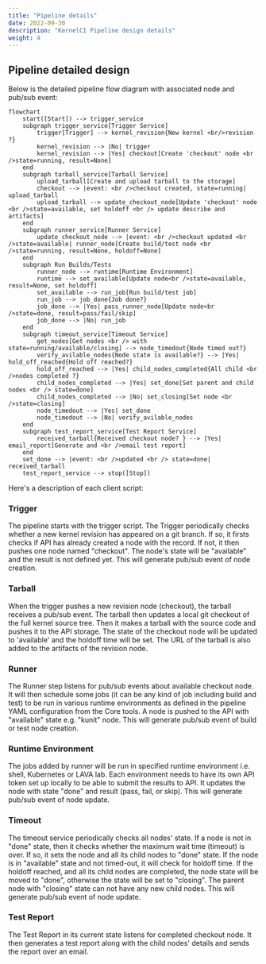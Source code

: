 ```yaml
---
title: "Pipeline details"
date: 2022-09-30
description: "KernelCI Pipeline design details"
weight: 4
---
```


## Pipeline detailed design

Below is the detailed pipeline flow diagram with associated node and pub/sub event:

```mermaid
flowchart
    start([Start]) --> trigger_service
    subgraph trigger_service[Trigger Service]
        trigger[Trigger] --> kernel_revision{New kernel <br/>revision ?}
        kernel_revision --> |No| trigger
        kernel_revision --> |Yes| checkout[Create 'checkout' node <br />state=running, result=None]
    end
    subgraph tarball_service[Tarball Service]
        upload_tarball[Create and upload tarball to the storage]
        checkout --> |event: <br />checkout created, state=running| upload_tarball
        upload_tarball --> update_checkout_node[Update 'checkout' node <br />state=available, set holdoff <br /> update describe and artifacts]
    end
    subgraph runner_service[Runner Service]
        update_checkout_node --> |event: <br />checkout updated <br />state=available| runner_node[Create build/test node <br />state=running, result=None, holdoff=None]
    end
    subgraph Run Builds/Tests
        runner_node --> runtime[Runtime Environment]
        runtime --> set_available[Update node<br />state=available, result=None, set holdoff]
        set_available --> run_job[Run build/test job]
        run_job --> job_done{Job done?}       
        job_done --> |Yes| pass_runner_node[Update node<br />state=done, result=pass/fail/skip]
        job_done --> |No| run_job
    end
    subgraph timeout_service[Timeout Service]
        get_nodes[Get nodes <br /> with state=running/available/closing] --> node_timedout{Node timed out?}
        verify_avilable_nodes{Node state is available?} --> |Yes| hold_off_reached{Hold off reached?}
        hold_off_reached --> |Yes| child_nodes_completed{All child <br />nodes completed ?}
        child_nodes_completed --> |Yes| set_done[Set parent and child nodes <br /> state=done]
        child_nodes_completed --> |No| set_closing[Set node <br />state=closing]
        node_timedout --> |Yes| set_done
        node_timedout --> |No| verify_avilable_nodes
    end
    subgraph test_report_service[Test Report Service]
        received_tarball{Received checkout node? } --> |Yes| email_report[Generate and <br />email test report]
    end
    set_done --> |event: <br />updated <br /> state=done| received_tarball
    test_report_service --> stop([Stop])
```

Here's a description of each client script:

### Trigger

The pipeline starts with the trigger script.
The Trigger periodically checks whether a new kernel revision has appeared
on a git branch.  If so, it firsts checks if API has already created a node with
the record. If not, it then pushes one node named "checkout". The node's state will be "available" and the result is not defined yet. This will generate pub/sub event of node creation.

### Tarball

When the trigger pushes a new revision node (checkout), the tarball receives a pub/sub event. The tarball then updates a local git checkout of the full kernel source tree.  Then it makes a tarball with the source code and pushes it to the API storage. The state of the checkout node will be updated to 'available' and the holdoff time will be set. The URL of the tarball is also added to the artifacts of the revision node.

### Runner

The Runner step listens for pub/sub events about available checkout node.  It will then schedule some jobs (it can be any kind of job including build and test) to be run in various runtime environments as defined in the pipeline YAML configuration from the Core tools. A node is pushed to the API with "available" state e.g. "kunit" node. This will generate pub/sub event of build or test node creation.

### Runtime Environment

The jobs added by runner will be run in specified runtime environment i.e. shell, Kubernetes or LAVA lab.
Each environment needs to have its own API token set up locally to be able to submit the results to API. It updates the node with state "done" and result (pass, fail, or skip). This will generate pub/sub event of node update.

### Timeout

The timeout service periodically checks all nodes' state. If a node is not in "done" state, then it checks whether the maximum wait time (timeout) is over. If so, it sets the node and all its child nodes to "done" state.
If the node is in "available" state and not timed-out, it will check for holdoff time. If the holdoff reached, and all its child nodes are completed, the node state will be moved to "done", otherwise the state will be set to "closing".
The parent node with "closing" state can not have any new child nodes.
This will generate pub/sub event of node update.

### Test Report

The Test Report in its current state listens for completed checkout node. It then generates a test report along with the child nodes' details and sends the report over an email.

